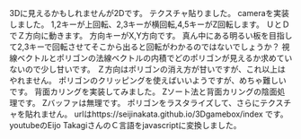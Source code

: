 3Dに見えるかもしれませんが2Dです。
テクスチャ貼りました。
cameraを実装しました。
1,2キーが上回転、2,3キーが横回転,4,5キーがZ回転します。
ＵとＤでＺ方向に動きます。
方向キーがX,Y方向です。
真ん中にある明るい板を目指して2,3キーで回転させてそこから出ると回転がわかるのではないでしょうか？
視線ベクトルとポリゴンの法線ベクトルの内積でどのポリゴンが見えるか求めていないので少し甘いです。
Ｚ方向はポリゴンの消え方が甘いですが、これ以上はやれません。
ポリゴンのクリッピングを使えばいいようですが、めちゃ難しいです。
背面カリングを実装してみました。
Zソート法と背面カリングの陰面処理です。
Zバッファは無理です。
ポリゴンをラスタライズして、さらにテクスチャを貼れません。
urlはhttps://seijinakata.github.io/3Dgamebox/index
です。
youtubeのEijo TakagiさんのＣ言語をjavascriptに変換しました。
